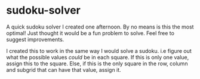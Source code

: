 # sudoku-solver

A quick sudoku solver I created one afternoon. By no means is this the most optimal! Just thought it would be a fun problem to solve. Feel free to suggest improvements.

I created this to work in the same way I would solve a sudoku. i.e figure out what the possible values _could_ be in each square. If this is only one value, assign this to the square. Else, if this is the only square in the row, column and subgrid that can have that value, assign it.

